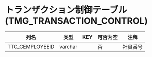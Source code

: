 # トランザクション制御テーブル(TMG_TRANSACTION_CONTROL)
| 列名   | 类型   | KEY  | 可否为空 | 注释   |
| ---- | ---- | ---- | ---- | ---- |
|TTC_CEMPLOYEEID|varchar||否|社員番号|

